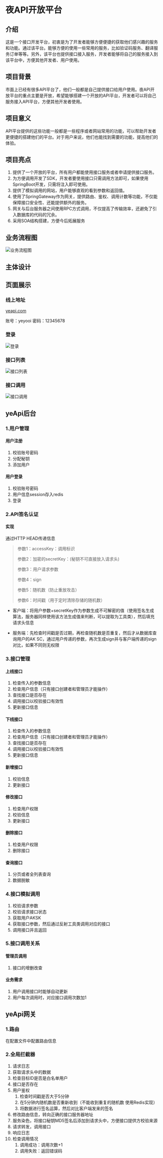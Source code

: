 # 夜API开放平台
## 介绍
这是一个接口开发平台，初衷是为了开发者能够方便便捷的获取他们感兴趣的服务和功能。通过该平台。能够方便的使用一些常用的服务，比如验证码服务、翻译服务订单等等。另外，该平台也提供接口接入服务，开发者能够将自己的服务接入到该平台中，方便其他开发者、用户使用。
## 项目背景
市面上已经有很多API平台了，他们一般都是自己提供接口给用户使用。夜API开放平台的重点主要是开放，希望能够搭建一个开放的API平台，开发者可以将自己服务接入API平台，方便其他开发者使用。
## 项目意义
API平台提供的这些功能一般都是一些程序或者网站常用的功能，可以帮助开发者更便捷的搭建他们的平台。对于用户来说，他们也能找到需要的功能，提高他们的体验。
## 项目亮点
1. 提供了一个开放的平台，所有用户都能使用接口服务或者申请提供接口服务。
2. 为方便调用开发了SDK，开发者要使用接口只需调用方法即可，如果使用SpringBoot开发，只需将注入即可使用。
3. 提供了模拟调用的网站，用户能够直观的看到参数和返回值。
4. 使用了SpringGateway作为网关，提供路由、鉴权、调用计数等功能，不仅能保障接口安全性、还能提供额外的服务。
5. 网关与后台服务器之间使用RPC方式调用，不仅提高了传输效率，还避免了引入数据库的代码的冗余。
6. 采用SOA结构搭建，方便今后拓展服务
## 业务流程图
![业务流程图](img/FrameDiagram.jpg)
## 主体设计
## 页面展示
### 线上地址
[yeapi.com](yeapi.com)

账号：yeyooi
密码：12345678
### 登录
![登录](img/login.png)
### 接口列表
![接口列表](img/showList.png)
### 接口调用
![接口调用](img/send.png)
## yeApi后台
### 1.用户管理
#### 用户注册
1. 校验账号密码
2. 分配秘钥
3. 添加用户

#### 用户登录

1. 校验账号密码
2. 用户信息session存入redis
3. 登录

### 2.API签名认证

#### 实现

通过HTTP HEAD传递信息

> 参数1：accessKey：调用标识
>
> 参数2：加密的secretKey：(秘钥不可直接放入请求头)
>
> 参数3：用户请求参数
>
> 参数4：sign
>
> 参数5：随机数（防止重放攻击）
>
> 参数6：时间戳（用于定时清除存储的随机数）

- 客户端：将用户参数+secretKey作为参数生成不可解密的值（使用签名生成算法，服务器同样使用该方法生成值来判断，可以提取为工具类），然后填充请求头信息

- 服务端：先检查时间戳是否过期，再检查随机数是否重复，然后才从数据库查询用户的AK SC，通过用户传递的参数，再次生成sign并与客户端传递的sign对比，如果不同则无权限

### 3.接口管理
#### 上线接口

1. 检查传入的参数信息
2. 检查用户信息（只有接口创建者和管理员才能操作）
3. 查找接口是否存在
4. 调用接口以校验接口有效性
5. 更新接口信息

#### 下线接口

1. 检查传入的参数信息
2. 检查用户信息（只有接口创建者和管理员才能操作）
3. 查找接口是否存在
4. 调用接口以校验接口有效性
5. 更新接口信息

#### 新增接口
1. 校验信息
2. 更新接口
#### 修改接口
1. 检查用户权限
2. 校验信息
3. 更新接口
#### 删除接口
1. 检查用户权限
2. 删除接口
#### 查询接口
1. 分页或者全列表查询
2. 数据脱敏

### 4.接口模拟调用
1. 校验请求参数
2. 校验请求接口状态
3. 获取用户AKSK
4. 获取接口参数，然后通过反射工具类调用对应的接口
4. 调用接口并且返回
### 5.接口调用关系

#### 管理员调用
1. 接口的增删改查
#### 业务需求
1. 用户调用接口时能够自动更新
2. 用户每次调用时，对应接口调用次数加1

## yeApi网关
### 1.路由
在配置文件中配置路由信息
### 2.全局拦截器
1. 请求日志
2. 获取请求头中的数据
3. 检查目标ID是否是白名单用户
4. 接口是否存在
5. 用户鉴权
    1. 检查时间戳是否大于5分钟
    2. 在5分钟内随机数是否重新收到（不能收到重复的随机数 使用Redis实现）
    3. 将数据进行签名运算，然后对比客户端发来的签名
6. 修改路由信息，转向正确的接口服务器地址
7. 服务染色，将接口秘钥MD5签名后添加到请求头中，方便接口提供方校验来源
8. 请求转发，调用接口
9. 响应日志
10. 检查调用情况
    1. 调用成功：调用次数+1
    2. 调用失败：返回错误码
